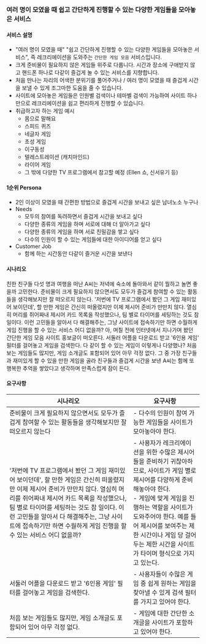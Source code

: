 ### 여러 명이 모였을 때 쉽고 간단하게 진행할 수 있는 다양한 게임들을 모아놓은 서비스

#### 서비스 설명

- "여러 명이 모였을 때" "쉽고 간단하게 진행할 수 있는 다양한 게임들을 모아놓은 서비스", 즉 레크리에이션을 도와주는 `간단한 게임 모음` 서비스입니다.
- 크게 준비물이 필요하지 않은 게임들 위주로 다룹니다. 시간과 장소에 구애받지 않고 핸드폰 하나로 다같이 즐겁게 놀 수 있는 서비스를 지향합니다.
- 처음 만나는 자리의 어색한 분위기를 풀어주거나 / 여러 명이 모였을 때 즐겁게 시간을 보낼 수 있게 조그마한 도움을 줄 수 있습니다.
- 사이트에 모아놓은 게임들은 인원별 검색이나 테마별 검색이 가능하여 사이트 하나만으로 레크리에이션을 쉽고 편리하게 진행할 수 있습니다.
- 취급하고자 하는 게임 예시
    - 몸으로 말해요
    - 스피드 퀴즈
    - 네글자 게임
    - 초성 게임
    - 이구동성
    - 텔레스트레이션 (캐치마인드)
    - 라이어 게임
    - 그 밖에 다양한 TV 프로그램에서 참고할 예정 (Ellen 쇼, 신서유기 등)

#### 1순위 Persona

- 2인 이상이 모였을 때 간편한 방법으로 즐겁게 시간을 보내고 싶은 남녀노소 누구나
- Needs
    - 모두의 참여를 독려하면서 즐겁게 시간을 보내고 싶다
    - 다양한 종류의 게임을 하며 서로에 대해 더 알아가고 싶다
    - 다양한 종류의 게임을 하며 서로 친밀감을 쌓고 싶다
    - 다수의 인원이 할 수 있는 게임들에 대한 아이디어를 얻고 싶다
- Customer Job
    - 함께 하는 시간동안 다같이 즐거운 시간을 보낸다

#### 시나리오

친한 친구들 다섯 명과 여행을 떠난 A씨는 저녁에 숙소에 돌아와서 같이 뭘하고 놀면 좋을까 고민한다. 준비물이 크게 필요하지 않으면서도 모두가 즐겁게 참여할 수 있는 활동들을 생각해보지만 잘 떠오르지 않는다. '저번에 TV 프로그램에서 봤던 그 게임 재미있어 보이던데', 할 만한 게임은 간신히 떠올렸지만 이제 제시어 준비가 만만치 않다. 열심히 머리를 쥐어짜내 제시어 카드 목록을 작성했으나, 팀 별로 타이머를 세팅하는 것도 참 일이다. 이런 고민들을 알아서 다 해결해주는, 그냥 사이트에 접속하기만 하면 수월하게 게임 진행을 할 수 있는 서비스 어디 없을까? 아, 며칠 전에 인터넷에서 지나가며 봤던 간단한 게임 모음 사이트 홍보글이 떠오른다. 서둘러 어플을 다운로드 받고 '6인용 게임' 필터를 걸어놓고 게임을 검색한다. 다 같이 할 수 있는 게임이 이렇게나 다양했나? 처음 보는 게임들도 많지만, 게임 소개글도 포함되어 있어 아무 걱정 없다. 그 중 가장 친구들과 재미있게 할 수 있을 만한 게임을 골라 친구들과 즐겁게 시간을 보낸 A씨는 함께 또 행복한 추억을 쌓았다고 생각하며 만족스럽게 잠이 든다. 

#### 요구사항
|시나리오|요구사항|
|--------|--------|
|준비물이 크게 필요하지 않으면서도 모두가 즐겁게 참여할 수 있는 활동들을 생각해보지만 잘 떠오르지 않는다|- 다수의 인원이 참여 가능한 게임들을 사이트가 모아놓아야 한다.|
|'저번에 TV 프로그램에서 봤던 그 게임 재미있어 보이던데', 할 만한 게임은 간신히 떠올렸지만 이제 제시어 준비가 만만치 않다. 열심히 머리를 쥐어짜내 제시어 카드 목록을 작성했으나, 팀 별로 타이머를 세팅하는 것도 참 일이다. 이런 고민들을 알아서 다 해결해주는, 그냥 사이트에 접속하기만 하면 수월하게 게임 진행을 할 수 있는 서비스 어디 없을까?|- 사용자가 레크리에이션을 위한 수많은 제시어들을 준비하기 귀찮아하므로, 사이트가 게임 별로 제시어를 다양하게 준비해놓아야 한다.<br>- 게임에 맞게 게임을 진행하는 역할을 사이트가 도와주어야 한다. 예를 들어 제시어를 보여주는 제한 시간이나 게임 당 걸어두는 제한 시간을 사이트가 타이머 형식으로 가지고 있는다.|
|서둘러 어플을 다운로드 받고 '6인용 게임' 필터를 걸어놓고 게임을 검색한다.|- 사용자들이 수많은 게임 중 쉽게 원하는 게임을 찾아낼 수 있게 검색 필터를 가지고 있어야 한다.|
|처음 보는 게임들도 많지만, 게임 소개글도 포함되어 있어 아무 걱정 없다.|- 게임에 대한 간단한 소개글을 사이트가 포함하고 있어야 한다.|
